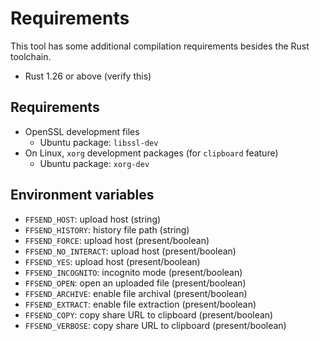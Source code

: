 # Requirements
This tool has some additional compilation requirements besides the Rust
toolchain.

- Rust 1.26 or above (verify this)

## Requirements
- OpenSSL development files
  - Ubuntu package: `libssl-dev`
- On Linux, `xorg` development packages (for `clipboard` feature)
  - Ubuntu package: `xorg-dev`

## Environment variables
- `FFSEND_HOST`: upload host (string)
- `FFSEND_HISTORY`: history file path (string)
- `FFSEND_FORCE`: upload host (present/boolean)
- `FFSEND_NO_INTERACT`: upload host (present/boolean)
- `FFSEND_YES`: upload host (present/boolean)
- `FFSEND_INCOGNITO`: incognito mode (present/boolean)
- `FFSEND_OPEN`: open an uploaded file (present/boolean)
- `FFSEND_ARCHIVE`: enable file archival (present/boolean)
- `FFSEND_EXTRACT`: enable file extraction (present/boolean)
- `FFSEND_COPY`: copy share URL to clipboard (present/boolean)
- `FFSEND_VERBOSE`: copy share URL to clipboard (present/boolean)
